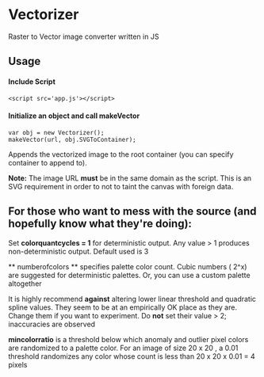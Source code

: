 # Vectorizer
Raster to Vector image converter written in JS
## Usage 
#### Include Script
```
<script src='app.js'></script>
```
#### Initialize an object and call makeVector 

```
var obj = new Vectorizer();
makeVector(url, obj.SVGToContainer);

```
Appends the vectorized image to the root container (you can specify container to append to).

**Note:** The image URL **must** be in the same domain as the script. This is an SVG requirement in order to not to taint the canvas with foreign data.

## For those who want to mess with the source (and hopefully know what they're doing):

Set **colorquantcycles = 1** for deterministic output. Any value > 1 produces non-deterministic output. Default used is 3

** numberofcolors ** specifies palette color count. Cubic numbers ( 2^x) are suggested for deterministic palettes. Or, you can use a custom palette altogether

It is highly recommend **against**  altering lower linear threshold and quadratic spline values. They seem to be at an empirically OK place as they are. Change them if you want to experiment. Do **not** set their value > 2; inaccuracies are observed

**mincolorratio** is a threshold below which anomaly and outlier pixel colors are randomized to a palette color. For an image of size 20 x 20 , a 0.01 threshold randomizes any color whose count is less than 20 x 20 x 0.01 = 4 pixels 










